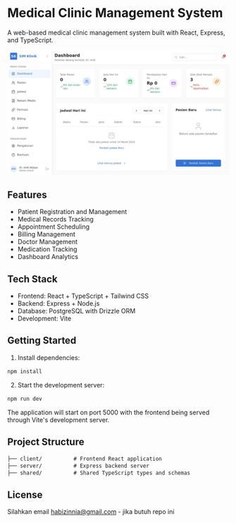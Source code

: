 
# Medical Clinic Management System

A web-based medical clinic management system built with React, Express, and TypeScript.

![alt text](image.png)

## Features

- Patient Registration and Management
- Medical Records Tracking 
- Appointment Scheduling
- Billing Management
- Doctor Management
- Medication Tracking
- Dashboard Analytics

## Tech Stack

- Frontend: React + TypeScript + Tailwind CSS
- Backend: Express + Node.js
- Database: PostgreSQL with Drizzle ORM
- Development: Vite

## Getting Started

1. Install dependencies:
```bash
npm install
```

2. Start the development server:
```bash
npm run dev
```

The application will start on port 5000 with the frontend being served through Vite's development server.

## Project Structure

```
├── client/          # Frontend React application
├── server/          # Express backend server
├── shared/          # Shared TypeScript types and schemas
```

## License
Silahkan email habizinnia@gmail.com - jika butuh repo ini
